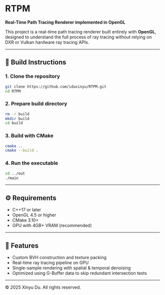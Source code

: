 # RTPM

**Real-Time Path Tracing Renderer implemented in OpenGL**

This project is a real-time path tracing renderer built entirely with **OpenGL**,  
designed to understand the full process of ray tracing without relying on DXR or Vulkan hardware ray tracing APIs.

---

## 🧱 Build Instructions

### 1. Clone the repository
```bash
git clone https://github.com/iduxinyu/RTPM.git
cd RTPM
```

### 2. Prepare build directory
```bash
rm -r build
mkdir build
cd build
```

### 3. Build with CMake
```bash
cmake ..
cmake --build .
```

### 4. Run the executable
```bash
cd ../out
./main
```

---

## ⚙️ Requirements
- C++17 or later  
- OpenGL 4.5 or higher  
- CMake 3.10+  
- GPU with 4GB+ VRAM (recommended)

---

## 🧩 Features
- Custom BVH construction and texture packing  
- Real-time ray tracing pipeline on GPU  
- Single-sample rendering with spatial & temporal denoising  
- Optimized using G-Buffer data to skip redundant intersection tests

---

© 2025 Xinyu Du. All rights reserved.
